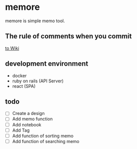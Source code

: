 # memore

memore is simple memo tool.

## The rule of comments when you commit

[to Wiki](https://github.com/nabeliwo/memore/wiki/The-rule-of-comments-when-you-commit)

## development environment

- docker
- ruby on rails (API Server)
- react (SPA)

## todo

- [ ] Create a design
- [ ] Add memo function
- [ ] Add notebook
- [ ] Add Tag
- [ ] Add function of sorting memo
- [ ] Add function of searching memo
